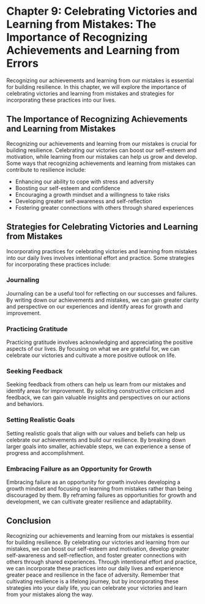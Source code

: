 Chapter 9: Celebrating Victories and Learning from Mistakes: The Importance of Recognizing Achievements and Learning from Errors
================================================================================================================================

Recognizing our achievements and learning from our mistakes is essential for building resilience. In this chapter, we will explore the importance of celebrating victories and learning from mistakes and strategies for incorporating these practices into our lives.

The Importance of Recognizing Achievements and Learning from Mistakes
---------------------------------------------------------------------

Recognizing our achievements and learning from our mistakes is crucial for building resilience. Celebrating our victories can boost our self-esteem and motivation, while learning from our mistakes can help us grow and develop. Some ways that recognizing achievements and learning from mistakes can contribute to resilience include:

* Enhancing our ability to cope with stress and adversity
* Boosting our self-esteem and confidence
* Encouraging a growth mindset and a willingness to take risks
* Developing greater self-awareness and self-reflection
* Fostering greater connections with others through shared experiences

Strategies for Celebrating Victories and Learning from Mistakes
---------------------------------------------------------------

Incorporating practices for celebrating victories and learning from mistakes into our daily lives involves intentional effort and practice. Some strategies for incorporating these practices include:

### Journaling

Journaling can be a useful tool for reflecting on our successes and failures. By writing down our achievements and mistakes, we can gain greater clarity and perspective on our experiences and identify areas for growth and improvement.

### Practicing Gratitude

Practicing gratitude involves acknowledging and appreciating the positive aspects of our lives. By focusing on what we are grateful for, we can celebrate our victories and cultivate a more positive outlook on life.

### Seeking Feedback

Seeking feedback from others can help us learn from our mistakes and identify areas for improvement. By soliciting constructive criticism and feedback, we can gain valuable insights and perspectives on our actions and behaviors.

### Setting Realistic Goals

Setting realistic goals that align with our values and beliefs can help us celebrate our achievements and build our resilience. By breaking down larger goals into smaller, achievable steps, we can experience a sense of progress and accomplishment.

### Embracing Failure as an Opportunity for Growth

Embracing failure as an opportunity for growth involves developing a growth mindset and focusing on learning from mistakes rather than being discouraged by them. By reframing failures as opportunities for growth and development, we can cultivate greater resilience and adaptability.

Conclusion
----------

Recognizing our achievements and learning from our mistakes is essential for building resilience. By celebrating our victories and learning from our mistakes, we can boost our self-esteem and motivation, develop greater self-awareness and self-reflection, and foster greater connections with others through shared experiences. Through intentional effort and practice, we can incorporate these practices into our daily lives and experience greater peace and resilience in the face of adversity. Remember that cultivating resilience is a lifelong journey, but by incorporating these strategies into your daily life, you can celebrate your victories and learn from your mistakes along the way.
